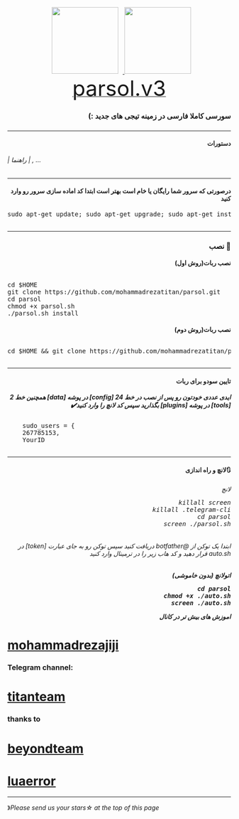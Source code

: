 <p 
    <div align="center">
    <a href="https://telegram.me/titanteams">
        <img src="http://upir.ir/951/guest/Untitled-7.png" hspace="10" width="150">
    </a>
    <a href="https://telegram.me/mohammadrezajiji">
        <img src="http://upir.ir/951/guest/Untitled-6.png" width="150">
    </a>
</div>
<a href="https://telegram.me/titanteams"><font size="100">parsol.v3</font></a>
<h3><p dir="rtl">سورسی کاملا فارسی در زمینه تیجی های جدید :)
<br>
<h3 align="right"> <strong></strong>
</h3>
<hr>
<h4 dir="rtl">دستورات</h4>
<h6>| راهنما | , ...</h6>
<hr>
</pre>
<h4 dir="rtl">درصورتی که سرور شما رایگان یا خام است بهتر است ابتدا کد اماده سازی سرور رو وارد کنید
</h4>
<pre>
<span>sudo apt-get update; sudo apt-get upgrade; sudo apt-get install tmux; sudo apt-get install luarocks; sudo apt-get install screen; sudo apt-get install libreadline-dev libconfig-dev libssl-dev lua5.2 liblua5.2-dev lua-socket lua-sec lua-expat libevent-dev make unzip git redis-server autoconf g++ libjansson-dev libpython-dev expat libexpat1-dev; sudo apt-get update; sudo apt-get install; sudo apt-get install upstart-sysv;
</span>
</pre>
<hr>
<h3 align="right"> <strong>نصب</strong> 🚀
<h4 dir="rtl">نصب ربات(روش اول)
<br></h4>
<h6 dir="rtl"></h6>
<pre>
<span>cd $HOME</span>
<span>git clone https://github.com/mohammadrezatitan/parsol.git</span>
<span>cd parsol</span>
<span>chmod +x parsol.sh</span>
<span>./parsol.sh install</span>
</pre>
<h4 dir="rtl">نصب ربات(روش دوم)
<br></h4>
<h6 dir="rtl"></h6>
<pre>
<span>cd $HOME && git clone https://github.com/mohammadrezatitan/parsol.git && cd parsol && chmod +x parsol.sh && ./parsol.sh install && ./parsol.sh 
</span>
</pre>
<hr>
<h4 dir="rtl">تایین سودو برای ربات
<h5 dir="rtl">ایدی عددی خودتون رو پس از نصب در خط 24 [config]  در پوشه  [data] همچنین خط 2 [tools] در پوشه [plugins] بگذارید سپس کد لانچ را وارد کنید✔️
</h6>
<pre>
    sudo_users = {
    267785153,
    YourID
    </pre>
<hr>
<h4 dir="rtl">🔃لانچ و راه اندازی
<h6 dir="rtl">لانچ
<pre>
<span>killall screen</span>
<span>killall .telegram-cli</span>
<span>cd parsol</span>
<span>screen ./parsol.sh</span>
</pre>
<h6 dir="rtl">ابتدا یک توکن از @botfather دریافت کنید سپس توکن رو به جای عبارت [token] در auto.sh قرار دهید و کد هاب زیر را در ترمینال وارد کنید
<h5 dir="rtl">اتولانچ (بدون خاموشی)
<pre>
cd parsol
chmod +x ./auto.sh
screen ./auto.sh
</pre>
</P>


اموزش های بیش تر در کانال

# [mohammadrezajiji](https://telegram.me/mohammadrezajiji)


###  Telegram channel:

# [titanteam](https://telegram.me/titantims)

### thanks to   

# [beyondteam](https://telegram.me/BeyondTeam)

# [luaerror](https://telegram.me/luaerror)

* * *
》*Please send us your stars☆ at the top of this page*


